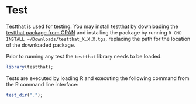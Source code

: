 # Test
[Testthat](https://github.com/hadley/testthat) is used for testing. You may 
install testthat by downloading the 
[testthat package from CRAN](http://cran.r-project.org/web/packages/testthat/index.html) 
and installing the package by running ```R CMD INSTALL ~/Downloads/testthat_X.X.X.tgz```,
replacing the path for the location of the downloaded package.

Prior to running any test the ```testthat``` library needs to be loaded.
```R
library(testthat);
```
Tests are executed by loading R and executing the following command from
the R command line interface:

```R
test_dir(".");
```
